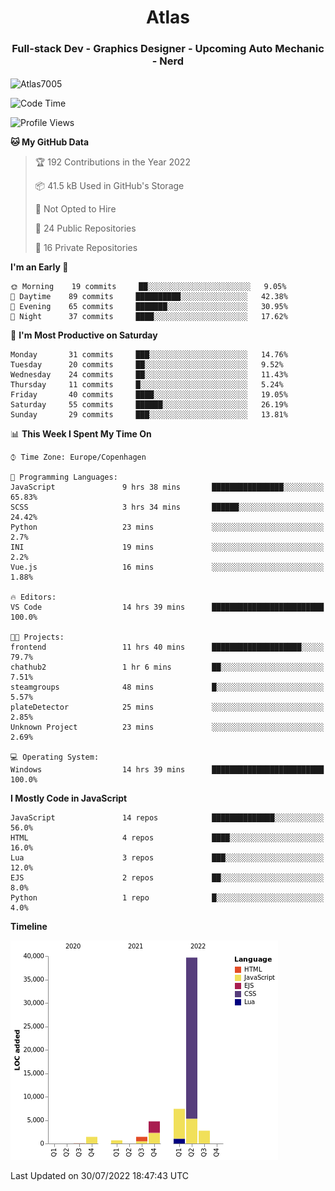 <h1 align="center">Atlas</h1>
<h3 align="center">Full-stack Dev - Graphics Designer - Upcoming Auto Mechanic - Nerd</h3>

<p><img align="center" src="https://github-readme-stats.vercel.app/api/top-langs?username=Atlas7005&show_icons=true&locale=en&layout=compact" alt="Atlas7005" /></p>

<!--START_SECTION:waka-->
![Code Time](http://img.shields.io/badge/Code%20Time-636%20hrs%2040%20mins-blue)

![Profile Views](http://img.shields.io/badge/Profile%20Views-11-blue)

**🐱 My GitHub Data** 

> 🏆 192 Contributions in the Year 2022
 > 
> 📦 41.5 kB Used in GitHub's Storage 
 > 
> 🚫 Not Opted to Hire
 > 
> 📜 24 Public Repositories 
 > 
> 🔑 16 Private Repositories  
 > 
**I'm an Early 🐤** 

```text
🌞 Morning    19 commits     ██░░░░░░░░░░░░░░░░░░░░░░░   9.05% 
🌆 Daytime    89 commits     ██████████░░░░░░░░░░░░░░░   42.38% 
🌃 Evening    65 commits     ███████░░░░░░░░░░░░░░░░░░   30.95% 
🌙 Night      37 commits     ████░░░░░░░░░░░░░░░░░░░░░   17.62%

```
📅 **I'm Most Productive on Saturday** 

```text
Monday       31 commits     ███░░░░░░░░░░░░░░░░░░░░░░   14.76% 
Tuesday      20 commits     ██░░░░░░░░░░░░░░░░░░░░░░░   9.52% 
Wednesday    24 commits     ██░░░░░░░░░░░░░░░░░░░░░░░   11.43% 
Thursday     11 commits     █░░░░░░░░░░░░░░░░░░░░░░░░   5.24% 
Friday       40 commits     ████░░░░░░░░░░░░░░░░░░░░░   19.05% 
Saturday     55 commits     ██████░░░░░░░░░░░░░░░░░░░   26.19% 
Sunday       29 commits     ███░░░░░░░░░░░░░░░░░░░░░░   13.81%

```


📊 **This Week I Spent My Time On** 

```text
⌚︎ Time Zone: Europe/Copenhagen

💬 Programming Languages: 
JavaScript               9 hrs 38 mins       ████████████████░░░░░░░░░   65.83% 
SCSS                     3 hrs 34 mins       ██████░░░░░░░░░░░░░░░░░░░   24.42% 
Python                   23 mins             ░░░░░░░░░░░░░░░░░░░░░░░░░   2.7% 
INI                      19 mins             ░░░░░░░░░░░░░░░░░░░░░░░░░   2.2% 
Vue.js                   16 mins             ░░░░░░░░░░░░░░░░░░░░░░░░░   1.88%

🔥 Editors: 
VS Code                  14 hrs 39 mins      █████████████████████████   100.0%

🐱‍💻 Projects: 
frontend                 11 hrs 40 mins      ████████████████████░░░░░   79.7% 
chathub2                 1 hr 6 mins         ██░░░░░░░░░░░░░░░░░░░░░░░   7.51% 
steamgroups              48 mins             █░░░░░░░░░░░░░░░░░░░░░░░░   5.57% 
plateDetector            25 mins             ░░░░░░░░░░░░░░░░░░░░░░░░░   2.85% 
Unknown Project          23 mins             ░░░░░░░░░░░░░░░░░░░░░░░░░   2.69%

💻 Operating System: 
Windows                  14 hrs 39 mins      █████████████████████████   100.0%

```

**I Mostly Code in JavaScript** 

```text
JavaScript               14 repos            ██████████████░░░░░░░░░░░   56.0% 
HTML                     4 repos             ████░░░░░░░░░░░░░░░░░░░░░   16.0% 
Lua                      3 repos             ███░░░░░░░░░░░░░░░░░░░░░░   12.0% 
EJS                      2 repos             ██░░░░░░░░░░░░░░░░░░░░░░░   8.0% 
Python                   1 repo              █░░░░░░░░░░░░░░░░░░░░░░░░   4.0%

```


**Timeline**

![Chart not found](https://raw.githubusercontent.com/Atlas7005/Atlas7005/master/charts/bar_graph.png) 


 Last Updated on 30/07/2022 18:47:43 UTC
<!--END_SECTION:waka-->
